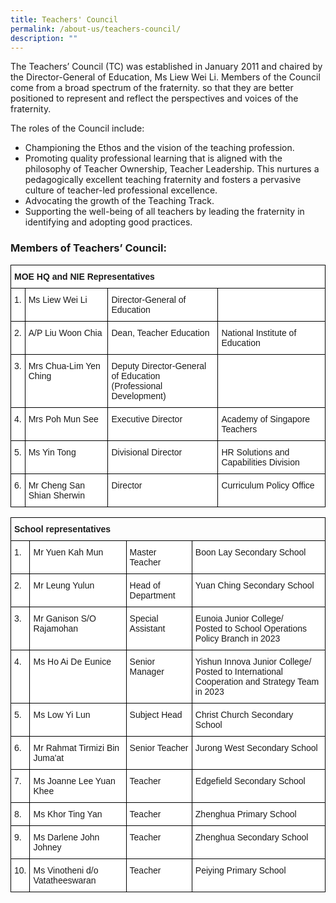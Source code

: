```yaml
---
title: Teachers' Council
permalink: /about-us/teachers-council/
description: ""
---
```

The Teachers’ Council (TC) was established in January 2011 and chaired by the Director-General of Education, Ms Liew Wei Li. Members of the Council come from a broad spectrum of the fraternity. so that they are better positioned to represent and reflect the perspectives and voices of the fraternity.

The roles of the Council include:

*   Championing the Ethos and the vision of the teaching profession.
*   Promoting quality professional learning that is aligned with the philosophy of Teacher Ownership, Teacher Leadership. This nurtures a pedagogically excellent teaching fraternity and fosters a pervasive culture of teacher-led professional excellence.
*   Advocating the growth of the Teaching Track.
*   Supporting the well-being of all teachers by leading the fraternity in identifying and adopting good practices.

### Members of Teachers’ Council:

<style type="text/css">
.tg  {border-collapse:collapse;border-spacing:0;}
.tg td{border-color:black;border-style:solid;border-width:1px;font-family:Arial, sans-serif;font-size:14px;
  overflow:hidden;padding:10px 5px;word-break:normal;}
.tg th{border-color:black;border-style:solid;border-width:1px;font-family:Arial, sans-serif;font-size:14px;
  font-weight:normal;overflow:hidden;padding:10px 5px;word-break:normal;}
.tg .tg-dgl5{background-color:#FFF;font-weight:bold;text-align:left;vertical-align:top}
.tg .tg-ktyi{background-color:#FFF;text-align:left;vertical-align:top}
.tg .tg-zr06{background-color:#FFF;text-align:left;vertical-align:middle}
</style>
<table class="tg">
<thead>
  <tr>
    <th class="tg-dgl5" colspan="4">MOE HQ and NIE Representatives</th>
  </tr>
</thead>
<tbody>
  <tr>
    <td class="tg-ktyi">1.  </td>
    <td class="tg-ktyi">Ms Liew Wei Li </td>
    <td class="tg-ktyi">Director-General of Education</td>
    <td class="tg-ktyi"> </td>
  </tr>
  <tr>
    <td class="tg-ktyi">2.  </td>
    <td class="tg-ktyi">A/P Liu Woon Chia</td>
    <td class="tg-ktyi">Dean, Teacher Education  </td>
    <td class="tg-ktyi">National Institute of Education</td>
  </tr>
  <tr>
    <td class="tg-ktyi">3.  </td>
    <td class="tg-ktyi">Mrs Chua-Lim Yen Ching </td>
    <td class="tg-ktyi">Deputy Director-General of Education<br>(Professional Development) </td>
    <td class="tg-zr06"> </td>
  </tr>
  <tr>
    <td class="tg-ktyi">4.  </td>
    <td class="tg-ktyi">Mrs Poh Mun See </td>
    <td class="tg-ktyi">Executive Director </td>
    <td class="tg-ktyi">Academy of Singapore Teachers </td>
  </tr>
  <tr>
    <td class="tg-ktyi">5. </td>
    <td class="tg-ktyi">Ms Yin Tong</td>
    <td class="tg-ktyi">Divisional Director </td>
    <td class="tg-ktyi">HR Solutions and Capabilities Division </td>
  </tr>
  <tr>
    <td class="tg-ktyi">6.  </td>
    <td class="tg-ktyi">Mr Cheng San Shian Sherwin</td>
    <td class="tg-ktyi">Director </td>
    <td class="tg-ktyi">Curriculum Policy Office</td>
  </tr>
</tbody>
</table>

<style type="text/css">
.tg  {border-collapse:collapse;border-spacing:0;}
.tg td{border-color:black;border-style:solid;border-width:1px;font-family:Arial, sans-serif;font-size:14px;
  overflow:hidden;padding:10px 5px;word-break:normal;}
.tg th{border-color:black;border-style:solid;border-width:1px;font-family:Arial, sans-serif;font-size:14px;
  font-weight:normal;overflow:hidden;padding:10px 5px;word-break:normal;}
.tg .tg-0lax{text-align:left;vertical-align:top}
.tg .tg-ktyi{background-color:#FFF;text-align:left;vertical-align:top}
</style>
<table class="tg">
<thead>
  <tr>
    <th class="tg-0lax" colspan="4"><span style="font-weight:bold">School representatives</span></th>
  </tr>
</thead>
<tbody>
  <tr>
    <td class="tg-ktyi">1.  </td>
    <td class="tg-ktyi">Mr Yuen Kah Mun </td>
    <td class="tg-ktyi">Master Teacher </td>
    <td class="tg-ktyi">Boon Lay Secondary School   </td>
  </tr>
  <tr>
    <td class="tg-ktyi">2.</td>
    <td class="tg-ktyi">Mr Leung Yulun </td>
    <td class="tg-ktyi">Head of Department </td>
    <td class="tg-ktyi">Yuan Ching Secondary School </td>
  </tr>
  <tr>
    <td class="tg-ktyi">3.</td>
    <td class="tg-ktyi">Mr Ganison S/O Rajamohan </td>
    <td class="tg-ktyi">Special Assistant </td>
    <td class="tg-ktyi">Eunoia Junior College/<br>Posted to School Operations Policy Branch in 2023</td>
  </tr>
  <tr>
    <td class="tg-ktyi">4.</td>
    <td class="tg-ktyi">Ms Ho Ai De Eunice </td>
    <td class="tg-ktyi">Senior Manager</td>
    <td class="tg-ktyi">Yishun Innova Junior College/<br>Posted to International Cooperation and Strategy Team in 2023</td>
  </tr>
  <tr>
    <td class="tg-ktyi">5.</td>
    <td class="tg-ktyi">Ms Low Yi Lun </td>
    <td class="tg-ktyi">Subject Head </td>
    <td class="tg-ktyi">Christ Church Secondary School </td>
  </tr>
  <tr>
    <td class="tg-ktyi">6. </td>
    <td class="tg-ktyi">Mr Rahmat Tirmizi Bin Juma'at </td>
    <td class="tg-ktyi">Senior Teacher </td>
    <td class="tg-ktyi">Jurong West Secondary School </td>
  </tr>
  <tr>
    <td class="tg-ktyi">7.</td>
    <td class="tg-ktyi">Ms Joanne Lee Yuan Khee </td>
    <td class="tg-ktyi">Teacher </td>
    <td class="tg-ktyi">Edgefield Secondary School </td>
  </tr>
  <tr>
    <td class="tg-ktyi">8.</td>
    <td class="tg-ktyi">Ms Khor Ting Yan </td>
    <td class="tg-ktyi">Teacher </td>
    <td class="tg-ktyi">Zhenghua Primary School </td>
  </tr>
  <tr>
    <td class="tg-ktyi">9.</td>
    <td class="tg-ktyi">Ms Darlene John Johney </td>
    <td class="tg-ktyi">Teacher </td>
    <td class="tg-ktyi">Zhenghua Secondary School </td>
  </tr>
  <tr>
    <td class="tg-ktyi">10. </td>
    <td class="tg-ktyi">Ms Vinotheni d/o Vatatheeswaran </td>
    <td class="tg-ktyi">Teacher </td>
    <td class="tg-ktyi">Peiying Primary School </td>
  </tr>
</tbody>
</table>